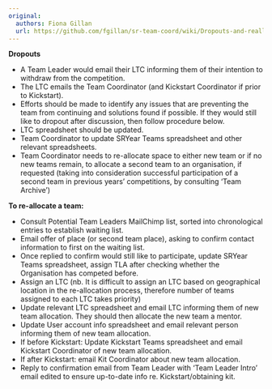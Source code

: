 ```yaml
---
original:
  authors: Fiona Gillan
  url: https://github.com/fgillan/sr-team-coord/wiki/Dropouts-and-reallocating-teams
---
```

**Dropouts**

* A Team Leader would email their LTC informing them of their intention to withdraw from the competition.
* The LTC emails the Team Coordinator (and Kickstart Coordinator if prior to Kickstart).
* Efforts should be made to identify any issues that are preventing the team from continuing and solutions found if possible.  If they would still like to dropout after discussion, then follow procedure below.
* LTC spreadsheet should be updated.
* Team Coordinator to update SRYear Teams spreadsheet and other relevant spreadsheets.
* Team Coordinator needs to re-allocate space to either new team or if no new teams remain, to allocate a second team to an organisation, if requested (taking into consideration successful participation of a second team in previous years’ competitions, by consulting ‘Team Archive’)


**To re-allocate a team:**
* Consult Potential Team Leaders MailChimp list, sorted into chronological entries to establish waiting list.
* Email offer of place (or second team place), asking to confirm contact information to first on the waiting list.
* Once replied to confirm would still like to participate, update SRYear Teams spreadsheet, assign TLA after checking whether the Organisation has competed before.
* Assign an LTC (nb. It is difficult to assign an LTC based on geographical location in the re-allocation process, therefore number of teams assigned to each LTC takes priority)
* Update relevant LTC spreadsheet and email LTC informing them of new team allocation.  They should then allocate the new team a mentor.
* Update User account info spreadsheet and email relevant person informing them of new team allocation.
* If before Kickstart: Update Kickstart Teams spreadsheet and email Kickstart Coordinator of new team allocation.
* If after Kickstart: email Kit Coordinator about new team allocation.
* Reply to confirmation email from Team Leader with ‘Team Leader Intro’ email edited to ensure up-to-date info re. Kickstart/obtaining kit.

